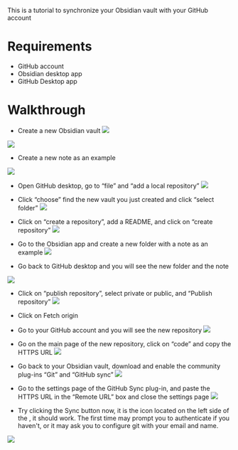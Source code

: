This is a tutorial to synchronize your Obsidian vault with your GitHub account
# Requirements

- GitHub account
- Obsidian desktop app
- GitHub Desktop app

# Walkthrough

- Create a new Obsidian vault
    ![](https://i.imgur.com/cjSHnkQ.png)

![](https://i.imgur.com/s0EKVJC.png)
- Create a new note as an example

![](https://i.imgur.com/Sijeghx.png)

- Open GitHub desktop, go to “file” and “add a local repository”
![](https://i.imgur.com/c2V4Z18.png)

- Click “choose” find the new vault you just created and click “select folder”
![](https://i.imgur.com/Np173JW.png)

- Click on “create a repository”, add a README, and click on “create repository”
![](https://i.imgur.com/14SDHqJ.png)

- Go to the Obsidian app and create a new folder with a note as an example
![](https://i.imgur.com/1UV9X8f.png)

- Go back to GitHub desktop and you will see the new folder and the note
    
![](https://i.imgur.com/08TfeIO.png)

- Click on “publish repository”, select private or public, and “Publish repository”
![](https://i.imgur.com/JGyMJbM.png)

- Click on Fetch origin
    
- Go to your GitHub account and you will see the new repository
![](https://i.imgur.com/53OYpGw.png)

- Go on the main page of the new repository, click on “code” and copy the HTTPS URL
![](https://i.imgur.com/l8oSYgw.png)

- Go back to your Obsidian vault, download and enable the community plug-ins “Git” and “GitHub sync”
![](https://i.imgur.com/Zwss4mo.png)

- Go to the settings page of the GitHub Sync plug-in, and paste the HTTPS URL in the “Remote URL” box and close the settings page
![](https://i.imgur.com/yCAAc5Y.png)

- Try clicking the Sync button now, it is the icon located on the left side of the  , it should work. The first time may prompt you to authenticate if you haven't, or it may ask you to configure git with your email and name.

![](https://i.imgur.com/5Qv9d7z.png)

